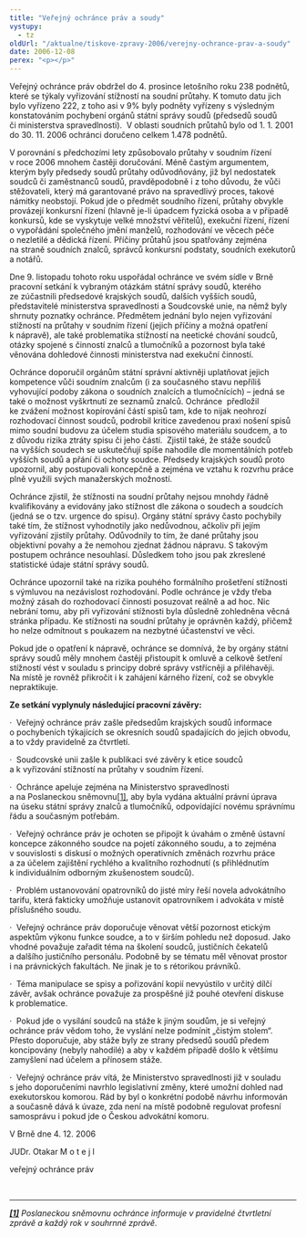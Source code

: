 ```yaml
---
title: "Veřejný ochránce práv a soudy"
vystupy:
  - tz
oldUrl: "/aktualne/tiskove-zpravy-2006/verejny-ochrance-prav-a-soudy"
date: 2006-12-08
perex: "<p></p>"
---
```


<!-- imported from the old website -->

<p>Veřejný ochránce práv obdržel do 4. prosince letošního roku 238 podnětů, které se týkaly vyřizování stížností na soudní průtahy. K tomuto datu jich bylo vyřízeno 222, z toho asi v 9% byly podněty vyřízeny s výsledným konstatováním pochybení orgánů státní správy soudů (předsedů soudů či ministerstva spravedlnosti).  V oblasti soudních průtahů bylo od 1. 1. 2001 do 30. 11. 2006 ochránci doručeno celkem 1.478 podnětů.<p></p></p><p>V porovnání s předchozími lety způsobovalo průtahy v soudním řízení v roce 2006 mnohem častěji doručování. Méně častým argumentem, kterým byly předsedy soudů průtahy odůvodňovány, již byl nedostatek soudců či zaměstnanců soudů, pravděpodobně i z toho důvodu, že vůči stěžovateli, který má garantované právo na spravedlivý proces, takové námitky neobstojí. Pokud jde o předmět soudního řízení, průtahy obvykle provázejí konkursní řízení (hlavně je-li úpadcem fyzická osoba a v případě konkursů, kde se vyskytuje velké množství věřitelů), exekuční řízení, řízení o vypořádání společného jmění manželů, rozhodování ve věcech péče o nezletilé a dědická řízení. Příčiny průtahů jsou spatřovány zejména na straně soudních znalců, správců konkursní podstaty, soudních exekutorů a notářů. <p></p></p><p>Dne 9. listopadu tohoto roku uspořádal ochránce ve svém sídle v Brně pracovní setkání k vybraným otázkám státní správy soudů, kterého ze zúčastnili předsedové krajských soudů, dalších vyšších soudů, představitelé ministerstva spravedlnosti a Soudcovské unie, na němž byly shrnuty poznatky ochránce. Předmětem jednání bylo nejen vyřizování stížností na průtahy v soudním řízení (jejich příčiny a možná opatření k nápravě), ale také problematika stížností na neetické chování soudců, otázky spojené s činností znalců a tlumočníků a pozornost byla také věnována dohledové činnosti ministerstva nad exekuční činností.<p></p></p><p>Ochránce doporučil orgánům státní správní aktivněji uplatňovat jejich kompetence vůči soudním znalcům (i za současného stavu nepříliš vyhovující podoby zákona o soudních znalcích a tlumočnících) – jedná se také o možnost vyškrtnutí ze seznamů znalců. Ochránce  předložil ke zvážení možnost kopírování částí spisů tam, kde to nijak neohrozí rozhodovací činnost soudců, podrobil kritice zavedenou praxi nošení spisů mimo soudní budovu za účelem studia spisového materiálu soudcem, a to z důvodu rizika ztráty spisu či jeho částí.  Zjistil také, že stáže soudců na vyšších soudech se uskutečňují spíše nahodile dle momentálních potřeb vyšších soudů a přání či ochoty soudce. Předsedy krajských soudů proto upozornil, aby postupovali koncepčně a zejména ve vztahu k rozvrhu práce plně využili svých manažerských možností.<p></p></p><p>Ochránce zjistil, že stížnosti na soudní průtahy nejsou mnohdy řádně kvalifikovány a evidovány jako stížnost dle zákona o soudech a soudcích (jedná se o tzv. urgence do spisu). Orgány státní správy často pochybily také tím, že stížnost vyhodnotily jako nedůvodnou, ačkoliv při jejím vyřizování zjistily průtahy. Odůvodnily to tím, že dané průtahy jsou objektivní povahy a že nemohou zjednat žádnou nápravu. S takovým postupem ochránce nesouhlasí. Důsledkem toho jsou pak zkreslené statistické údaje státní správy soudů. <p></p></p><p>Ochránce upozornil také na rizika pouhého formálního prošetření stížnosti s výmluvou na nezávislost rozhodování. Podle ochránce je vždy třeba možný zásah do rozhodovací činnosti posuzovat reálně a ad hoc. Nic nebrání tomu, aby při vyřizování stížnosti byla důsledně zohledněna věcná stránka případu. Ke stížnosti na soudní průtahy je oprávněn každý, přičemž ho nelze odmítnout s poukazem na nezbytné účastenství ve věci.<p></p></p><p>Pokud jde o opatření k nápravě, ochránce se domnívá, že by orgány státní správy soudů měly mnohem častěji přistoupit k omluvě a celkově šetření stížností vést v souladu s principy dobré správy vstřícněji a přiléhavěji. Na místě je rovněž přikročit i k zahájení kárného řízení, což se obvykle nepraktikuje.  <p></p></p><p><b>Ze setkání vyplynuly následující pracovní závěry: <p></p></b></p><p>·  Veřejný ochránce práv zašle předsedům krajských soudů informace o pochybeních týkajících se okresních soudů spadajících do jejich obvodu, a to vždy pravidelně za čtvrtletí. <p></p></p><p>·  Soudcovské unii zašle k publikaci své závěry k etice soudců a k vyřizování stížností na průtahy v soudním řízení.<p></p></p><p>·  Ochránce apeluje zejména na Ministerstvo spravedlnosti a na Poslaneckou sněmovnu<a href="typo3/#_ftn1" style="mso-footnote-id: ftn1" name="_ftnref1">[1]</a>, aby byla vydána aktuální právní úprava na úseku státní správy znalců a tlumočníků, odpovídající novému správnímu řádu a současným potřebám. <p></p></p><p>·  Veřejný ochránce práv je ochoten se připojit k úvahám o změně ústavní koncepce zákonného soudce na pojetí zákonného soudu, a to zejména v souvislosti s diskusí o možných operativních změnách rozvrhu práce a za účelem zajištění rychlého a kvalitního rozhodnutí (s přihlédnutím k individuálním odborným zkušenostem soudců).<p></p></p><p>·  Problém ustanovování opatrovníků do jisté míry řeší novela advokátního tarifu, která fakticky umožňuje ustanovit opatrovníkem i advokáta v místě příslušného soudu.<p></p></p><p>·  Veřejný ochránce práv doporučuje věnovat větší pozornost etickým aspektům výkonu funkce soudce, a to v širším pohledu než doposud. Jako vhodné považuje zařadit téma na školení soudců, justičních čekatelů a dalšího justičního personálu. Podobně by se tématu měl věnovat prostor i na právnických fakultách. Ne jinak je to s rétorikou právníků.<p></p></p><p>·  Téma manipulace se spisy a pořizování kopií nevyústilo v určitý dílčí závěr, avšak ochránce považuje za prospěšné již pouhé otevření diskuse k problematice.<p></p></p><p>·  Pokud jde o vysílání soudců na stáže k jiným soudům, je si veřejný ochránce práv vědom toho, že vyslání nelze podmínit „čistým stolem“. Přesto doporučuje, aby stáže byly ze strany předsedů soudů předem koncipovány (nebyly nahodilé) a aby v každém případě došlo k většímu zamyšlení nad účelem a přínosem stáže.<p></p></p><p>·  Veřejný ochránce práv vítá, že Ministerstvo spravedlnosti již v souladu s jeho doporučeními navrhlo legislativní změny, které umožní dohled nad exekutorskou komorou. Rád by byl o konkrétní podobě návrhu informován a současně dává k úvaze, zda není na místě podobně regulovat profesní samosprávu i pokud jde o Českou advokátní komoru.<p></p></p><p>V Brně dne 4. 12. 2006        </p><p>JUDr. Otakar M o t e j l<p></p></p><p>veřejný ochránce práv  <p></p></p><br /><hr /><p><a href="typo3/#_ftnref1" style="mso-footnote-id: ftn1" name="_ftn1"><i><b>[1]</b></i></a><i> Poslaneckou sněmovnu ochránce informuje v pravidelné čtvrtletní zprávě a každý rok v souhrnné zprávě</i>.<p></p></p>
